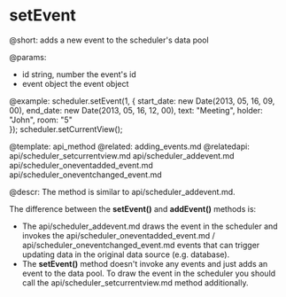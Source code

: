 setEvent
=============
@short: adds a new event to the scheduler's data pool
	

@params:
- id	string, number	the event's id
- event	object	the event object



@example:
scheduler.setEvent(1, {
    start_date: new Date(2013, 05, 16, 09, 00),
    end_date:   new Date(2013, 05, 16, 12, 00),
    text:   "Meeting",
    holder: "John", 
    room:   "5"     
});
scheduler.setCurrentView();

@template:	api_method
@related:
	adding_events.md
@relatedapi:
	api/scheduler_setcurrentview.md
    api/scheduler_addevent.md
    api/scheduler_oneventadded_event.md
    api/scheduler_oneventchanged_event.md
	
@descr:
The method is similar to api/scheduler_addevent.md.

The difference between the **setEvent()** and **addEvent()** methods is:

- The api/scheduler_addevent.md draws the event in the scheduler and invokes the api/scheduler_oneventadded_event.md / api/scheduler_oneventchanged_event.md events that can trigger  updating 
data in the original data source (e.g. database).
- The **setEvent()** method doesn't invoke any events and just adds an event to  the data pool. To draw the event in the scheduler you should call 
the  api/scheduler_setcurrentview.md method additionally.
